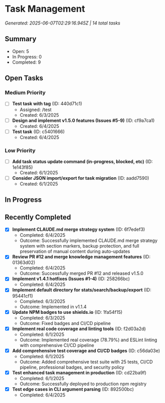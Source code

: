 # Task Management
*Generated: 2025-06-07T02:29:16.945Z | 14 total tasks*

## Summary
- Open: 5
- In Progress: 0
- Completed: 9

## Open Tasks
### Medium Priority
- [ ] **Test task with tag** (ID: 440d71c1)
  - Assigned: /test
  - Created: 6/3/2025
- [ ] **Design and implement v1.5.0 features (Issues #5-9)** (ID: cf9a7ca1)
  - Created: 6/4/2025
- [ ] **Test task** (ID: c5401666)
  - Created: 6/4/2025

### Low Priority
- [ ] **Add task status update command (in-progress, blocked, etc)** (ID: 1e143f85)
  - Created: 6/1/2025
- [ ] **Consider JSON import/export for task migration** (ID: aadd7590)
  - Created: 6/1/2025

## In Progress

## Recently Completed
- [x] **Implement CLAUDE.md merge strategy system** (ID: 6f7edef3)
  - Completed: 6/4/2025
  - Outcome: Successfully implemented CLAUDE.md merge strategy system with section markers, backup protection, and full preservation of manual content during auto-updates
- [x] **Review PR #12 and merge knowledge management features** (ID: 01363d02)
  - Completed: 6/4/2025
  - Outcome: Successfully merged PR #12 and released v1.5.0
- [x] **Implement v1.4.1 hotfixes (Issues #1-4)** (ID: 258266bc)
  - Completed: 6/4/2025
- [x] **Implement default directory for stats/search/backup/export** (ID: 95441cf1)
  - Completed: 6/3/2025
  - Outcome: Implemented in v1.1.4
- [x] **Update NPM badges to use shields.io** (ID: 1fa54f15)
  - Completed: 6/3/2025
  - Outcome: Fixed badges and CI/CD pipeline
- [x] **Implement real code coverage and linting tools** (ID: f2d03a2d)
  - Completed: 6/1/2025
  - Outcome: Implemented real coverage (78.79%) and ESLint linting with comprehensive CI/CD pipeline
- [x] **Add comprehensive test coverage and CI/CD badges** (ID: c56da03e)
  - Completed: 6/1/2025
  - Outcome: Added comprehensive test suite with 25 tests, CI/CD pipeline, professional badges, and security policy
- [x] **Test enhanced task management in production** (ID: cd22ba9f)
  - Completed: 6/1/2025
  - Outcome: Successfully deployed to production npm registry
- [x] **Test edge cases in CLI argument parsing** (ID: 892500bc)
  - Completed: 6/4/2025
